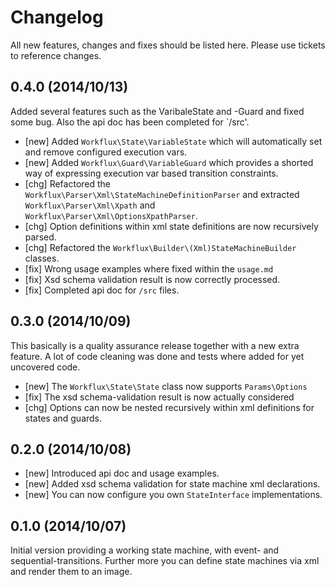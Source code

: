 # Changelog

All new features, changes and fixes should be listed here. Please use tickets to reference changes.

## 0.4.0 (2014/10/13)

Added several features such as the VaribaleState and -Guard and fixed some bug. Also the api doc has been completed for `/src'.

* [new] Added `Workflux\State\VariableState` which will automatically set and remove configured execution vars.
* [new] Added `Workflux\Guard\VariableGuard` which provides a shorted way of expressing execution var based transition constraints.
* [chg] Refactored the `Workflux\Parser\Xml\StateMachineDefinitionParser` and extracted `Workflux\Parser\Xml\Xpath` and `Workflux\Parser\Xml\OptionsXpathParser`.
* [chg] Option definitions within xml state definitions are now recursively parsed.
* [chg] Refactored the `Workflux\Builder\(Xml)StateMachineBuilder` classes.
* [fix] Wrong usage examples where fixed within the `usage.md`
* [fix] Xsd schema validation result is now correctly processed.
* [fix] Completed api doc for `/src` files.

## 0.3.0 (2014/10/09)

This basically is a quality assurance release together with a new extra feature.
A lot of code cleaning was done and tests where added for yet uncovered code.

* [new] The `Workflux\State\State` class now supports `Params\Options`
* [fix] The xsd schema-validation result is now actually considered
* [chg] Options can now be nested recursively within xml definitions for states and guards.

## 0.2.0 (2014/10/08)

* [new] Introduced api doc and usage examples.
* [new] Added xsd schema validation for state machine xml declarations.
* [new] You can now configure you own `StateInterface` implementations.

## 0.1.0 (2014/10/07)

Initial version providing a working state machine, with event- and sequential-transitions.
Further more you can define state machines via xml and render them to an image.
